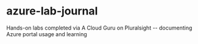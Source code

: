 # azure-lab-journal
Hands-on labs completed via A Cloud Guru on Pluralsight -- documenting Azure portal usage and learning
